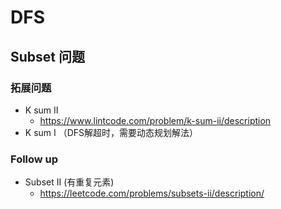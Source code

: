 # DFS

## Subset 问题

### 拓展问题
- K sum II 
  - https://www.lintcode.com/problem/k-sum-ii/description
- K sum I （DFS解超时，需要动态规划解法）
  
### Follow up
- Subset II (有重复元素)
  - https://leetcode.com/problems/subsets-ii/description/
